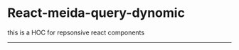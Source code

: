 React-meida-query-dynomic
===================

this is a HOC for repsonsive react components

----------
